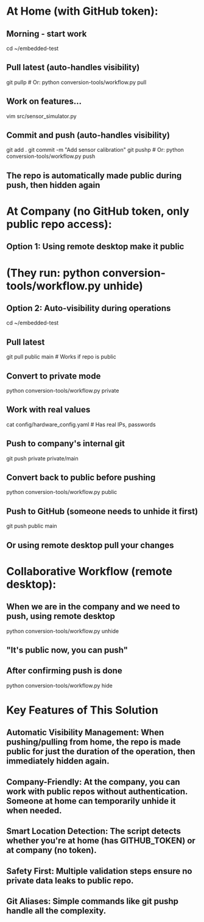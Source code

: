 # At Home (with GitHub token):
## Morning - start work
cd ~/embedded-test

## Pull latest (auto-handles visibility)
git pullp  # Or: python conversion-tools/workflow.py pull

## Work on features...
vim src/sensor_simulator.py

## Commit and push (auto-handles visibility)
git add .
git commit -m "Add sensor calibration"
git pushp  # Or: python conversion-tools/workflow.py push

## The repo is automatically made public during push, then hidden again

# At Company (no GitHub token, only public repo access):
## Option 1: Using remote desktop make it public
# (They run: python conversion-tools/workflow.py unhide)

## Option 2: Auto-visibility during operations
cd ~/embedded-test

## Pull latest
git pull public main  # Works if repo is public

## Convert to private mode
python conversion-tools/workflow.py private

## Work with real values
cat config/hardware_config.yaml  # Has real IPs, passwords

## Push to company's internal git
git push private private/main

## Convert back to public before pushing
python conversion-tools/workflow.py public

## Push to GitHub (someone needs to unhide it first)
git push public main

## Or using remote desktop pull your changes 


# Collaborative Workflow (remote desktop):

## When we are in the company and we need to push, using remote desktop
python conversion-tools/workflow.py unhide

## "It's public now, you can push"

## After confirming push is done
python conversion-tools/workflow.py hide

# Key Features of This Solution

## Automatic Visibility Management: When pushing/pulling from home, the repo is made public for just the duration of the operation, then immediately hidden again.

## Company-Friendly: At the company, you can work with public repos without authentication. Someone at home can temporarily unhide it when needed.

## Smart Location Detection: The script detects whether you're at home (has GITHUB_TOKEN) or at company (no token).

## Safety First: Multiple validation steps ensure no private data leaks to public repo.

## Git Aliases: Simple commands like git pushp handle all the complexity.